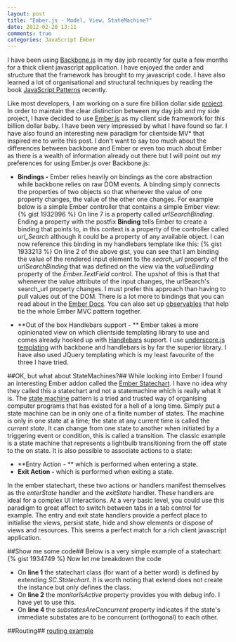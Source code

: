 ```yaml
---
layout: post
title: "Ember.js - Model, View, StateMachine?"
date: 2012-02-28 13:11
comments: true
categories: JavaScript Ember
---
```

I have been using <a href="http://documentcloud.github.com/backbone/" target="_blank">Backbone.js</a> in my day job recently for quite a few months for a thick client javascript application.  I have enjoyed the order and structure that the framework has brought to my javascript code.  I have also learned a lot of organisational and structural techniques by reading the book <a href="http://www.amazon.co.uk/JavaScript-Patterns-Stoyan-Stefanov/dp/0596806752/ref=sr_1_1?ie=UTF8&qid=1330435566&sr=8-1" href="_blank">JavaScript Patterns</a> recently.

Like most developers, I am working on a sure fire billion dollar side <a href="http://www.leadcapturer.com" target="_blank">project</a>.  In order to maintain the clear distinction between my day job and my side project, I have decided to use <a href="http://emberjs.com/">Ember.js</a> as my client side framework for this billion dollar baby.  I have been very impressed by what I have found so far.  I have also found an interesting new paradigm for clientside MV* that inspired me to write this post.  I don't want to say too much about the differences between backbone and Ember or even too much about Ember as there is a wealth of information already out there but I will point out my preferences for using Ember.js over Backbone.js:

- **Bindings -** Ember relies heavily on bindings as the core abstraction while backbone relies on raw DOM events.  A binding simply connects the properties of two objects so that whenever the value of one property changes, the value of the other one changes.  For example below is a simple Ember controller that contains a simple Ember view:
{% gist 1932996 %}
On line 7 is a property called *urlSearchBinding*. Ending a property with the postfix **Binding** tells Ember to create a binding that points to, in this context is a property of the controller called *url_Search* although it could be a property of any available object.  I can now reference this binding in my handlebars template like this:
{% gist 1933213 %}
On line 2 of the above gist, you can see that I am binding the value of the rendered input element to the *search_url* property of the *urlSearchBinding* that was defined on the view via the *valueBinding* property of the *Ember.TextField* control.  The upshot of this is that that whenever the value attribute of the input changes, the urlSearch's search_url property  changes.  I must prefer this approach than having to pull values out of the DOM.  There is a lot more to bindings that you can read about in the <a href="http://ember-docs.herokuapp.com/#doc=Ember.Binding&src=false" target="_blank">Ember Docs</a>.  You can also set up <a href="http://ember-docs.herokuapp.com/#doc=Ember.Observable&src=false" target="_blank">observables</a> that help tie the whole Ember MVC pattern together.

- **Out of the box Handlebars support - ** Ember takes a more opinionated view on which clientside templating library to use and comes already hooked up with <a href="http://www.handlebarsjs.com">Handlebars</a> support.  I use <a href="http://documentcloud.github.com/underscore/#template" target="_blank">underscore.js templating</a> with backbone and handlebars is by far the superior library.  I have also used JQuery templating which is my least favourite of the three I have tried.

##OK, but what about StateMachines?##
While looking into Ember I found an interesting Ember addon called the <a href="https://github.com/emberjs-addons/sproutcore-statechart" target="_blank">Ember Statechart</a>.  I have no idea why they called this a statechart and not a statemachine which is really what it is.  The <a href="http://en.wikipedia.org/wiki/Finite-state_machine" targe="_blank">state machine</a> pattern is a tried and trusted way of organising computer programs that has existed for a hell of a long time.  Simply put a state machine can be in only one of a finite number of states.  The machine is only in one state at a time;  the state at any current time is called the *current state*.  It can change from one state to another when initiated by a triggering event or condition, this is called a transition.  The classic example is a state machine that represents a lightbulb transitioning from the off state to the on state.  It is also possible to associate actions to a state:

- **Entry Action - ** which is performed when entering a state.
- **Exit Action -** which is performed when exiting a state.

In the ember statechart, these two actions or handlers manifest themselves as the *enterState* handler and the *exitState* handler.  These handlers are ideal for a complex UI interactions.  At a very basic level, you could use this paradigm to great affect to switch between tabs in a tab control for example.  The entry and exit state handlers provide a perfect place to initialise the views, persist state, hide and show elements or dispose of views and resources.  This seems a perfect match for a rich client javascript application.

##Show me some code##
Below is a very simple example of a statechart:
{% gist 1934749 %}
Now let me breakdown the code

- On **line 1** the statechart class (for want of a better word) is defined by extending *SC.Statechart*.  It is worth noting that extend does not create the instance but only defines the class.
- On **line 2** the *monitorIsActive* property provides you with debug info.  I have yet to use this.
- On **line 4** the *substatesAreConcurrent* property indicates if the state's immediate substates are to be concurrent (orthogonal) to each other. 

##Routing##
<a href="https://github.com/DominikGuzei/ember-routing-statechart-example" target="_blank">routing example</a>
